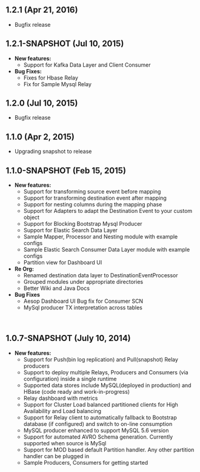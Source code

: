 ## 1.2.1 (Apr 21, 2016)
- Bugfix release

## 1.2.1-SNAPSHOT (Jul 10, 2015)
- **New features:**
  - Support for Kafka Data Layer and Client Consumer
- **Bug Fixes:**
  - Fixes for Hbase Relay
  - Fix for Sample Mysql Relay

## 1.2.0 (Jul 10, 2015)
- Bugfix release

## 1.1.0 (Apr 2, 2015)
- Upgrading snapshot to release

## 1.1.0-SNAPSHOT (Feb 15, 2015)
- **New features:**
  - Support for transforming source event before mapping
  - Support for transforming destination event after mapping
  - Support for nesting columns during the mapping phase
  - Support for Adapters to adapt the Destination Event to your custom object
  - Support for Blocking Bootstrap Mysql Producer
  - Support for Elastic Search Data Layer
  - Sample Mapper, Processor and Nesting module with example configs
  - Sample Elastic Search Consumer Data Layer module with example configs
  - Partition view for Dashboard UI
- **Re Org:**
  - Renamed destination data layer to DestinationEventProcessor
  - Grouped modules under appropriate directories
  - Better Wiki and Java Docs
- **Bug Fixes**
  - Aesop Dashboard UI Bug fix for Consumer SCN
  - MySql producer TX interpretation across tables
<br />

## 1.0.7-SNAPSHOT (July 10, 2014)
- **New features:**
  - Support for Push(bin log replication) and Pull(snapshot) Relay producers
  - Support to deploy multiple Relays, Producers and Consumers (via configuration) inside a single runtime 
  - Supported data stores include MySQL(deployed in production) and HBase (code ready and work-in-progress)
  - Relay dashboard with metrics
  - Support for Cluster Load balanced partitioned clients for High Availability and Load balancing
  - Support for Relay client to automatically fallback to Bootstrap database (if configured) and switch to on-line consumption
  - MySQL producer enhanced to support MySQL 5.6 version 
  - Support for automated AVRO Schema generation. Currently supported when source is MySql
  - Support for MOD based default Partition handler. Any other partition handler can be plugged in
  - Sample Producers, Consumers for getting started
<br />
